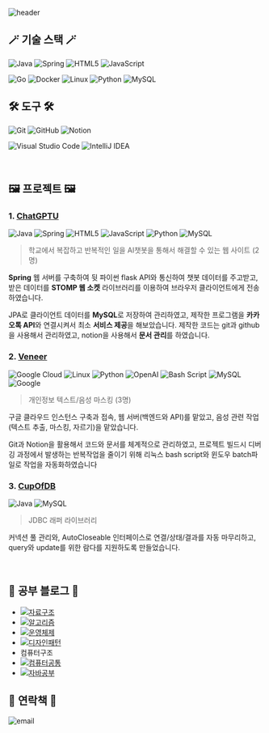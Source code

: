 ![header](https://capsule-render.vercel.app/api?type=wave&color=auto&height=200&section=header&text=이정한&fontSize=70)


## 🪄 기술 스택 🪄
![Java](https://img.shields.io/badge/java-%23ED8B00.svg?style=for-the-badge&logo=openjdk&logoColor=white) ![Spring](https://img.shields.io/badge/spring-%236DB33F.svg?style=for-the-badge&logo=spring&logoColor=white) ![HTML5](https://img.shields.io/badge/html5-%23E34F26.svg?style=for-the-badge&logo=html5&logoColor=white) ![JavaScript](https://img.shields.io/badge/javascript-%23323330.svg?style=for-the-badge&logo=javascript&logoColor=%23F7DF1E)

![Go](https://img.shields.io/badge/go-%2300ADD8.svg?style=for-the-badge&logo=go&logoColor=white) ![Docker](https://img.shields.io/badge/docker-%230db7ed.svg?style=for-the-badge&logo=docker&logoColor=white) ![Linux](https://img.shields.io/badge/Linux-FCC624?style=for-the-badge&logo=linux&logoColor=black) ![Python](https://img.shields.io/badge/python-3670A0?style=for-the-badge&logo=python&logoColor=ffdd54) ![MySQL](https://img.shields.io/badge/mysql-4479A1.svg?style=for-the-badge&logo=mysql&logoColor=white)



## 🛠 도구 🛠
![Git](https://img.shields.io/badge/git-%23F05033.svg?style=for-the-badge&logo=git&logoColor=white) ![GitHub](https://img.shields.io/badge/github-%23121011.svg?style=for-the-badge&logo=github&logoColor=white) ![Notion](https://img.shields.io/badge/Notion-%23000000.svg?style=for-the-badge&logo=notion&logoColor=white)

![Visual Studio Code](https://img.shields.io/badge/Visual%20Studio%20Code-0078d7.svg?style=for-the-badge&logo=visual-studio-code&logoColor=white)
 ![IntelliJ IDEA](https://img.shields.io/badge/IntelliJIDEA-000000.svg?style=for-the-badge&logo=intellij-idea&logoColor=white)


</br>

## 🖼️ 프로젝트 🖼️
### 1. [ChatGPTU](https://github.com/worldbiomusic/ChatGPTU)
![Java](https://img.shields.io/badge/java-%23ED8B00.svg?style=for-the-badge&logo=openjdk&logoColor=white) ![Spring](https://img.shields.io/badge/spring-%236DB33F.svg?style=for-the-badge&logo=spring&logoColor=white) ![HTML5](https://img.shields.io/badge/html5-%23E34F26.svg?style=for-the-badge&logo=html5&logoColor=white) ![JavaScript](https://img.shields.io/badge/javascript-%23323330.svg?style=for-the-badge&logo=javascript&logoColor=%23F7DF1E) ![Python](https://img.shields.io/badge/python-3670A0?style=for-the-badge&logo=python&logoColor=ffdd54) ![MySQL](https://img.shields.io/badge/mysql-4479A1.svg?style=for-the-badge&logo=mysql&logoColor=white)

> 학교에서 복잡하고 반복적인 일을 AI챗봇을 통해서 해결할 수 있는 웹 사이트 (2명)

**Spring** 웹 서버를 구축하여 뒷 파이썬 flask API와 통신하여 챗봇 데이터를 주고받고, 받은 데이터를
**STOMP 웹 소켓** 라이브러리를 이용하여 브라우저 클라이언트에게 전송하였습니다.

JPA로 클라이언트 데이터를 **MySQL**로 저장하여 관리하였고, 제작한 프로그램을 **카카오톡 API**와 연결시켜서 최소 **서비스 제공**을 해보았습니다. 제작한 코드는 git과 github을 사용해서 관리하였고, notion을 사용해서 **문서 관리**를 하였습니다.


### 2. [Veneer](https://github.com/veneer-KISIA/Webpage)
![Google Cloud](https://img.shields.io/badge/GoogleCloud-%234285F4.svg?style=for-the-badge&logo=google-cloud&logoColor=white) ![Linux](https://img.shields.io/badge/Linux-FCC624?style=for-the-badge&logo=linux&logoColor=black) ![Python](https://img.shields.io/badge/python-3670A0?style=for-the-badge&logo=python&logoColor=ffdd54) ![OpenAI](https://img.shields.io/badge/OpenAI(Whisper)-74aa9c?style=for-the-badge&logo=openai&logoColor=white) ![Bash Script](https://img.shields.io/badge/bash_script-%23121011.svg?style=for-the-badge&logo=gnu-bash&logoColor=white) ![MySQL](https://img.shields.io/badge/mysql-4479A1.svg?style=for-the-badge&logo=mysql&logoColor=white) ![Google](https://img.shields.io/badge/google_api-4285F4?style=for-the-badge&logo=google&logoColor=white)

> 개인정보 텍스트/음성 마스킹 (3명)

구글 클라우드 인스턴스 구축과 접속, 웹 서버(백엔드와 API)를 맡았고, 음성 관련 작업(텍스트 추출, 마스킹, 자르기)을 맡았습니다.

Git과 Notion을 활용해서 코드와 문서를 체계적으로 관리하였고, 프로젝트 빌드시 디버깅 과정에서 발생하는 반복작업을 줄이기 위해 리눅스 bash script와 윈도우 batch파일로 작업을 자동화하였습니다


### 3. [CupOfDB](https://github.com/worldbiomusic/CupOfDB)
![Java](https://img.shields.io/badge/java-%23ED8B00.svg?style=for-the-badge&logo=openjdk&logoColor=white) ![MySQL](https://img.shields.io/badge/mysql-4479A1.svg?style=for-the-badge&logo=mysql&logoColor=white)

> JDBC 래퍼 라이브러리

커넥션 풀 관리와, AutoCloseable 인터페이스로 연결/상태/결과를 자동 마무리하고, query와 update를 위한 람다를 지원하도록 만들었습니다.

 
</br>

## 📒 공부 블로그 📒
- [![자료구조](https://img.shields.io/badge/자료구조-03C75A?style=for-the-badge&logo=Naver&logoColor=white)](https://blog.naver.com/PostView.naver?blogId=ljh3047063&logNo=222181267345&categoryNo=67&parentCategoryNo=0&viewDate=&currentPage=1&postListTopCurrentPage=1&from=postView&userTopListOpen=true&userTopListCount=5&userTopListManageOpen=false&userTopListCurrentPage=1)
- [![알고리즘](https://img.shields.io/badge/알고리즘-03C75A?style=for-the-badge&logo=Naver&logoColor=white)](https://blog.naver.com/PostList.naver?blogId=ljh3047063&from=postList&categoryNo=111)
- [![운영체제](https://img.shields.io/badge/운영체제-03C75A?style=for-the-badge&logo=Naver&logoColor=white)](https://blog.naver.com/PostList.naver?blogId=ljh3047063&from=postList&categoryNo=69)
- [![디자인패턴](https://img.shields.io/badge/디자인패턴-03C75A?style=for-the-badge&logo=Naver&logoColor=white)](https://blog.naver.com/PostList.naver?blogId=ljh3047063&from=postList&categoryNo=122)
- 컴퓨터구조
- [![컴퓨터공통](https://img.shields.io/badge/컴퓨터공통-03C75A?style=for-the-badge&logo=Naver&logoColor=white)](https://blog.naver.com/PostList.naver?blogId=ljh3047063&from=postList&categoryNo=20) 
- [![자바공부](https://img.shields.io/badge/자바공부-03C75A?style=for-the-badge&logo=Naver&logoColor=white)](https://blog.naver.com/PostList.naver?blogId=ljh3047063&from=postList&categoryNo=16)



## 🔔 연락책 🔔
![email](https://img.shields.io/badge/worldbiomusic@gmail.com-D14836?style=for-the-badge&logo=gmail&logoColor=white)


<!-- # library -->

<!-- 네이버 배지 -->
<!-- [![](https://img.shields.io/badge/-03C75A?style=for-the-badge&logo=Naver&logoColor=white)]() -->

<!-- 배지 (아이콘은 https://simpleicons.org/ 에서 이름 복사하기)-->
<!-- <img src="https://img.shields.io/badge/<이름>-<RGB색상>?style=for-the-badge&logo=<로고이름>&logoColor=white"> -->


<!-- 배지 모음 사이트 -->
<!-- https://github.com/Ileriayo/markdown-badges -->